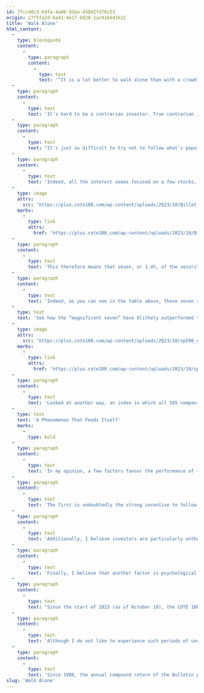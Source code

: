 ```yaml
---
id: 7fccd0c3-b9fa-4a06-91be-45042fd76c53
origin: 27f5fa2d-ba41-4e1f-b820-1ac916441b22
title: 'Walk Alone'
html_content:
  -
    type: blockquote
    content:
      -
        type: paragraph
        content:
          -
            type: text
            text: '“It is a lot better to walk alone than with a crowd going in the wrong direction.” Richard Feynman, American physicist'
  -
    type: paragraph
    content:
      -
        type: text
        text: 'It’s hard to be a contrarian investor. True contrarian investors often go it alone.'
  -
    type: paragraph
    content:
      -
        type: text
        text: "It's just as difficult to try not to follow what's popular. This is certainly the case in 2023, when the market has rarely seemed so polarized, and its performance concentrated in a handful of stocks."
  -
    type: paragraph
    content:
      -
        type: text
        text: 'Indeed, all the interest seems focused on a few stocks, particularly within the American S&P 500 index. This index is made up of 505 stocks, but as of October 10, 2023, the seven largest companies in the index represent almost 27.9% of the index, because the index is weighted according to the stock market value of companies that make it up. These seven companies are called the “magnificent seven” and for good reason. See what their returns have been since the start of 2023:'
  -
    type: image
    attrs:
      src: 'https://plus.cote100.com/wp-content/uploads/2023/10/Billet_eng.png'
    marks:
      -
        type: link
        attrs:
          href: 'https://plus.cote100.com/wp-content/uploads/2023/10/Billet_eng.png'
  -
    type: paragraph
    content:
      -
        type: text
        text: 'This therefore means that seven, or 1.4%, of the securities in the index make up 27.9% of its weight, while the other 498, or 98.6%, make up the rest (72.1%). Such concentration is not necessarily unusual, but the recent stock performance of the largest companies in the index does seem unusual to me.'
  -
    type: paragraph
    content:
      -
        type: text
        text: 'Indeed, as you can see in the table above, these seven stocks have recorded an average return of more than 97.0% since the start of 2023 (with dividends; all returns mentioned in this article include dividends). This explains the 15.4% return of the S&P 500 since the start of 2023 (as of October 10, in Canadian dollars).'
  -
    type: text
    text: 'See how the “magnificent seven” have blithely outperformed the rest of the stock market since the start of 2023:'
  -
    type: image
    attrs:
      src: 'https://plus.cote100.com/wp-content/uploads/2023/10/sp500_en.png'
    marks:
      -
        type: link
        attrs:
          href: 'https://plus.cote100.com/wp-content/uploads/2023/10/sp500_en.png'
  -
    type: paragraph
    content:
      -
        type: text
        text: 'Looked at another way, an index in which all 505 companies have the same weight, called equal weighting, has returned just 2.5% since the start of 2023. I believe this performance is more representative of the North American stock market environment.'
  -
    type: text
    text: 'A Phenomenon That Feeds Itself'
    marks:
      -
        type: bold
  -
    type: paragraph
    content:
      -
        type: text
        text: 'In my opinion, a few factors favour the performance of the shares of mega companies on the stock market.'
  -
    type: paragraph
    content:
      -
        type: text
        text: 'The first is undoubtedly the strong incentive to follow the index felt by portfolio managers whose performance is measured in the short term. When their bonuses depend on their returns compared to the S&P 500 index, it becomes difficult, if not impossible, not to buy stocks a few of the “magnificent seven”.'
  -
    type: paragraph
    content:
      -
        type: text
        text: 'Additionally, I believe investors are particularly enthusiastic about the growth prospects of artificial intelligence. As it is difficult to invest directly in this sector, they seem to have fallen back on the largest technology companies to take advantage of the potential of this technology. Indeed, to be effective, AI requires a monstrous quantity of data to analyze, which the biggest technologies have.'
  -
    type: paragraph
    content:
      -
        type: text
        text: 'Finally, I believe that another factor is psychological. The temptation is strong for many investors to follow the herd and buy these stocks that can’t seem to do badly. However, I will remind them of the story of the “Nifty 50” of the 1970s to show them that we must be careful about “risk-free” decisions that do not require reflection, what the Americans call “no-brainers”.'
  -
    type: paragraph
    content:
      -
        type: text
        text: "Since the start of 2023 (as of October 10), the COTE 100 Financial Bulletin portfolio has posted a return of 5.1%, much less than that of the S&P 500, but still better than the 3.3% return of Canadian S&P/TSX. Over the past five years, since January 1, 2019, the portfolio's compound annual return has been 8.5%, less than that of the S&P 500 (14.1%, in Canadian dollars) or that of the S&P /TSX (10.1%)."
  -
    type: paragraph
    content:
      -
        type: text
        text: 'Although I do not like to experience such periods of underperformance, I am willing to accept them, knowing that this is the price one must be prepared to pay if one deviates significantly from the composition of the markets.'
  -
    type: paragraph
    content:
      -
        type: text
        text: 'Since 1988, the annual compound return of the Bulletin portfolio has been 11.3%, which is significantly better than that of the S&P/TSX (8.0%) and slightly better than that of the S&P 500 (11.0%, in Canadian dollars). As a contrarian investor, I am confident that the period of underperformance we have experienced over the past few years will eventually end and that our portfolio long-term returns will remain attractive.'
slug: 'Walk Alone'
---
```

